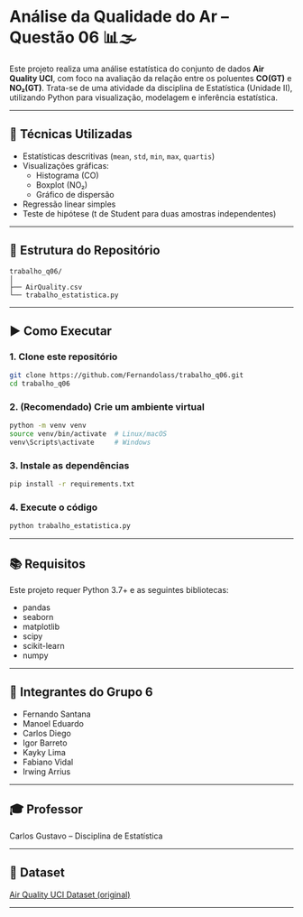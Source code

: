 # Análise da Qualidade do Ar – Questão 06 📊🌫️

Este projeto realiza uma análise estatística do conjunto de dados **Air Quality UCI**, com foco na avaliação da relação entre os poluentes **CO(GT)** e **NO₂(GT)**. Trata-se de uma atividade da disciplina de Estatística (Unidade II), utilizando Python para visualização, modelagem e inferência estatística.

---

## 🧪 Técnicas Utilizadas

- Estatísticas descritivas (`mean`, `std`, `min`, `max`, `quartis`)
- Visualizações gráficas:
  - Histograma (CO)
  - Boxplot (NO₂)
  - Gráfico de dispersão
- Regressão linear simples
- Teste de hipótese (t de Student para duas amostras independentes)

---

## 📁 Estrutura do Repositório

```
trabalho_q06/
│
├── AirQuality.csv              
└── trabalho_estatistica.py                       
```

---

## ▶️ Como Executar

### 1. Clone este repositório
```bash
git clone https://github.com/Fernandolass/trabalho_q06.git
cd trabalho_q06
```

### 2. (Recomendado) Crie um ambiente virtual
```bash
python -m venv venv
source venv/bin/activate  # Linux/macOS
venv\Scripts\activate     # Windows
```

### 3. Instale as dependências
```bash
pip install -r requirements.txt
```

### 4. Execute o código
```bash
python trabalho_estatistica.py
```

---

## 📚 Requisitos

Este projeto requer Python 3.7+ e as seguintes bibliotecas:

- pandas
- seaborn
- matplotlib
- scipy
- scikit-learn
- numpy

---

## 👥 Integrantes do Grupo 6

- Fernando Santana  
- Manoel Eduardo  
- Carlos Diego  
- Igor Barreto  
- Kayky Lima  
- Fabiano Vidal  
- Irwing Arrius  

---

## 🎓 Professor

Carlos Gustavo – Disciplina de Estatística

---

## 🔗 Dataset

[Air Quality UCI Dataset (original)](https://archive.ics.uci.edu/ml/datasets/Air+quality)

---
